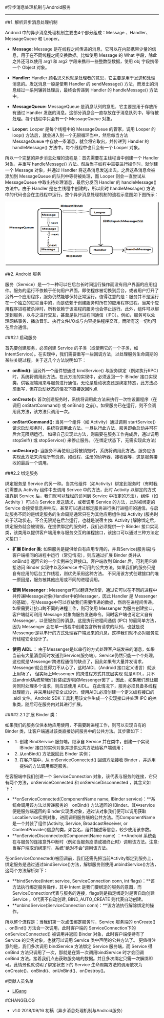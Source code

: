 #异步消息处理机制与Android服务

---------

##1. 解析异步消息处理机制
	
Android 中的异步消息处理机制主要由4个部分组成：Message 、Handler、 MessageQueue 和 Looper。

* **Message:**
Message 是在线程之间传递的消息，它可以在内部携带少量的信息，用于在不同线程之间交换数据。比如使用 Message 的 What 字段，除此之外还可以使用 arg1 和 arg2 字段来携带一些整数型数据，使用 obj 字段携带一个 Object 对象。

* **Handler:**
Handler 顾名思义也就是处理者的意思，它主要是用于发送和处理消息的。发送消息一般是使用 Handler 的 sendMessage() 方法，而发出的消息经过一系列辗转处理后，最终会传递到 Handler 的 handleMessage() 方法中。

* **MessageQueue:**
MessageQueue 是消息队列的意思，它主要是用于存放所有通过 Handler 发送的消息。这部分消息会一直存放在于消息队列中，等待被处理。每个线程中只会有一个 MessageQueue 对象。

* **Looper:**
Looper 是每个线程中的 MessageQueue 的管家，调用 Looper 的 loop() 方法后，就会进入到一个无限循环当中，然后每当方法 MessageQueue 中存放一条消息，就会将它取出，并传递到 Handler 的 handleMessage() 方法中。每个线程中也只会有一个 Looper 对象。

所以一个完整的异步消息处理的流程是：首先需要在主线程当中创建一个 Handler 对象，并重写 handleMessage() 方法。然后当子线程中需要进行操作时，就创建一个 Message 对象，并通过 Handler 将这条消息发送出去。之后这条消息会被添加到 MessageQueue 的队列中等待被处理，而 Looper 则会一直尝试从 MessageQueue 中取出待处理消息，最后分发回 Handler 的 handleMessage() 方法中。由于 Handler 是在主线程中创建的，所以此时 handleMessage() 方法中的代码也会在主线程中运行。整个异步消息处理机制的流程示意图如下图所示：

![avatar](./photo1.png)

##2. Android 服务

服务（Service）是一个一种可以在后台长时间运行操作而没有用户界面的应用组件。服务的运行不依赖于任何用户界面，即使程序被切换到后台，或者用户打开了另外一个应用程序，服务仍然能够保持正常运行。值得注意的是：服务并不是运行在一个独立的进程当中的，而是依赖于创建服务时所在的应用程序进程。当某个应用程序进程被杀掉时，所有依赖于该进程的服务也会停止运行。此外，组件可以绑定到服务，以与之进行交互，甚至是执行进程间通信（IPC）。例如，服务可以处理网络事务、播放音乐、执行文件I/O或与内容提供程序交互，而所有这一切均可在后台通信。

###2.1 启动服务

首先要创建服务，必须创建 Service 的子类（或使用它的一个子类，如IntentService）。在实现中，我们需要重写一些回调方法，以处理服务生命周期的某些关键过程。关于这几个方法说明如下：

* **onBind():**
当另外一个组件想通过 bindService() 与服务绑定（例如执行RPC）时，系统将调用此方法。在此方法的实现中，必须返回一个 IBinder 接口实现类，供客服端用来与服务进行通信。无论是启动状态还是绑定转态，此方法必须重写，但在启动状态的情况下直接返回Null.

* **onCreate():**
首次创建服务时，系统将调用此方法来执行一次性设置程序（在调用 onStartCommand() 或 onBind() 之前）。如果服务已在运行，则不会调用此方法，该方法只调用一次。

* **onStartCommand():**
当另一个组件（如 Activity）通过调用 startService() 请求启动服务时，系统将调用此方法。一旦执行此方法，服务即会启动并可在后台无限期运行。 如果自己实现此方法，则需要在服务工作完成后，通过调用 stopSelf() 或 stopService() 来停止服务。（在绑定状态下，无需实现此方法）

* **onDestory():**
当服务不再使用且将被销毁时，系统将调用此方法。服务应该实现此方法来清理所有资源，如线程、注册的侦听器、接收器等，这是服务接收的最后一个调用。

###2.2 绑定服务

绑定服务是 Service 的另一种。当其他组件（如Activity）绑定到服务时（有时我们需要从 Activity 组件中去调用 Serivce 中的方法，此时 Activity 以绑定的方式挂靠到 Service 后，我们就可以轻松的访问到 Service 中指定的方法），组件（如 Activity ）可以向 Service 发送请求，或者调用 Service 的方法，此时被绑定的 Service 会接受信息并响应，甚至可以通过绑定服务进行执行进程间的通信。与启动服务不同的是绑定服务的生命周期通常只在为其他应用组件(如 Activity )服务时处于活动状态，不会无限期在后台运行，也就是说宿主(如 Activity )解除绑定后，绑定服务就会被销毁。在提供绑定的服务时，我们必须提供一个 IBinder 接口实现类，该类用以提供客户端用来与服务交互的编程接口，该接口可以通过三种方法定义接口：

* **扩展 Binder 类:**
如果服务是提供给自有应用专用的，并且Service(服务端)与客户端相同的进程中运行（常见情况），则应通过扩展 Binder 类并从 onBind() 返回它的一个实例来创建接口。客户端收到 Binder 后，可利用它直接访问 Binder 实现中以及Service 中可用的公共方法。如果我们的服务只是自有应用的后台工作线程，则优先采用这种方法。 不采用该方式创建接口的唯一原因是，服务被其他应用或不同的进程调用。

* **使用 Messenger :**
Messenger可以翻译为信使，通过它可以在不同的进程中共传递Message对象(Handler中的Messager，因此 Handler 是 Messenger 的基础)，在Message中可以存放我们需要传递的数据，然后在进程间传递。如果需要让接口跨不同的进程工作，则可使用 Messenger 为服务创建接口，客户端就可利用 Message 对象向服务发送命令。同时客户端也可定义自有 Messenger，以便服务回传消息。这是执行进程间通信 (IPC) 的最简单方法，因为 Messenger 会在单一线程中创建包含所有请求的队列，也就是说Messenger是以串行的方式处理客户端发来的消息，这样我们就不必对服务进行线程安全设计了。

* **使用 AIDL ：**
由于Messenger是以串行的方式处理客户端发来的消息，如果当前有大量消息同时发送到Service(服务端)，Service仍然只能一个个处理，这也就是Messenger跨进程通信的缺点了，因此如果有大量并发请求，Messenger就会显得力不从心了，这时AIDL（Android 接口定义语言）就派上用场了， 但实际上Messenger 的跨进程方式其底层实现 就是AIDL，只不过android系统帮我们封装成透明的Messenger罢了 。因此，如果我们想让服务同时处理多个请求，则应该使用 AIDL。 在此情况下，服务必须具备多线程处理能力，并采用线程安全式设计。使用AIDL必须创建一个定义编程接口的 .aidl 文件。Android SDK 工具利用该文件生成一个实现接口并处理 IPC 的抽象类，随后可在服务内对其进行扩展。

####2.2.1 扩展 Binder 类：

如果我们的服务仅供本地应用使用，不需要跨进程工作，则可以实现自有的 Binder 类，让客户端通过该类直接访问服务中的公共方法。其步骤如下：

* 1. 创建 BindService 服务端，继承自 Service 并在类中，创建一个实现 IBinder 接口的实例对象并提供公共方法给客户端调用；
* 2. 从onBind() 方法返回此 Binder 实例；
* 3. 在客户端中，从 onServiceConnected() 回调方法接收 Binder ，并适用提供的方法调用绑定服务。

在客服端中我们创建一个 ServiceConnection 对象，该代表与服务的连接，它只有两个方法，onServiceConnected 和 onServiceDisconnected ，其含义如下：

* **onServiceConnected(ComponentName name, IBinder service)：**系统会调用该方法以传递服务的　onBind() 方法返回的 IBinder。其中service便是服务端返回的IBinder实现类对象，通过该对象我们便可以调用获取LocalService实例对象，进而调用服务端的公共方法。而ComponentName是一个封装了组件(Activity, Service, BroadcastReceiver, or ContentProvider)信息的类，如包名，组件描述等信息，较少使用该参数。
* **onServiceDisconnected(ComponentName name) ：**Android 系统会在与服务的连接意外中断时（例如当服务崩溃或被终止时）调用该方法。注意:当客户端取消绑定时，系统“绝对不会”调用该方法。

在onServiceConnected()被回调前，我们还需先把当前Activity绑定到服务上，绑定服务是通过通过bindService()方法，解绑服务则使用unbindService()方法，这两个方法解析如下： 

* **bindService(Intent service, ServiceConnection conn, int flags)：**该方法执行绑定服务操作，其中 Intent 是我们要绑定的服务的意图，而ServiceConnection代表与服务的连接，flags则是指定绑定时是否自动创建 Service 。0代表不自动创建, BIND\_AUTO\_CREATE 则代表自动创建。
* **unbindService(ServiceConnection conn)：**该方法执行解除绑定的操作。

所以整个流程是：当我们第一次点击绑定服务时，Service 服务端的 onCreate() 、onBind() 方法会一次调用，此时客户端的 ServiceConnection下的 onServiceConnected() 被调用并返回 Binder 对象，此时客户端便持有了 Service 的实例对象，也就可以调用 Service 类中声明的公共方法了。
更值得注意的是，我们多次调用 bindService 方法绑定 Service 服务端，而 Service 得 onBind 方法只调用了一次，那就是在第一次调用bindService 时才会回调 onBind 方法。接着我们点击获取服务端的数据。并且多次绑定只需一次解绑即可。此情景也就说明了绑定状态下的 Service 生命周期方法的调用依次为 onCreate()、onBind()、onUnBind()、onDestroy()。

#贡献人员名单
* [LiGang](http://example.com/)

#CHANGELOG
* v1.0 2018/09/16 初稿（异步消息处理机制与Android服务）